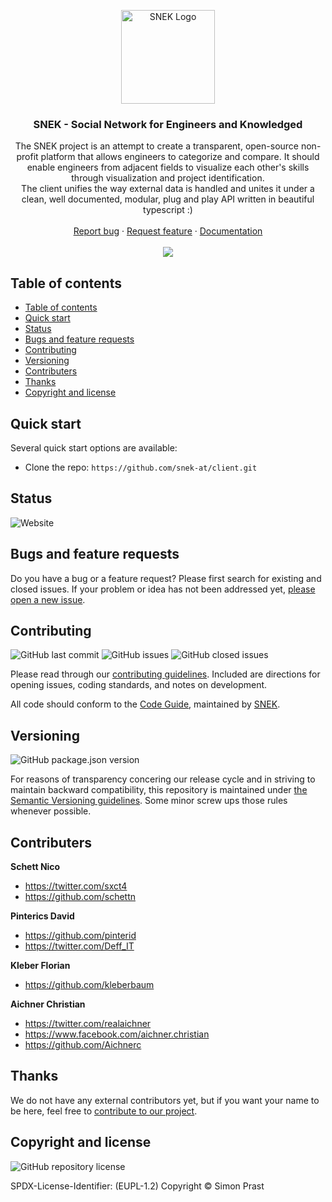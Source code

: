 <p align="center">
  <a href="https://snek.at/" target="_blank" rel="noopener noreferrer">
    <img src="https://avatars2.githubusercontent.com/u/55870326?s=400&u=c6c7f06305ddc94747d474850fde7b2044f53838&v=4" alt="SNEK Logo" height="150">
  </a>
</p>

<h3 align="center">SNEK - Social Network for Engineers and Knowledged</h3>
<p align="center">
The SNEK project is an attempt to create a transparent, open-source non-profit platform that allows engineers to categorize and compare. It should enable engineers from adjacent fields to visualize each other's skills through visualization and project identification.
  <br>
The client unifies the way external data is handled and unites it under a clean, well documented, modular, plug and play API written in beautiful typescript :)
  <br>
  <br>
  <a href="https://github.com/snek-at/client/issues/new?template=bug_report.md">Report bug</a>
  ·
  <a href="https://github.com/snek-at/client/issues/new?template=feature_request.md">Request feature</a>
  ·
  <a href="https://www.overleaf.com/read/bcxwhwbhrmps">Documentation</a>
  <br>
  <br>
  <a href="https://www.codacy.com/app/kleberbaum/client">
    <img src="https://api.codacy.com/project/badge/Grade/20d80a1790c44c90a3376e77d34a99ff" />
  </a>
</p>

## Table of contents

-   [Table of contents](#table-of-contents)
-   [Quick start](#quick-start)
-   [Status](#status)
-   [Bugs and feature requests](#bugs-and-feature-requests)
-   [Contributing](#contributing)
-   [Versioning](#versioning)
-   [Contributers](#contributers)
-   [Thanks](#thanks)
-   [Copyright and license](#copyright-and-license)

## [](#quick-start)Quick start

Several quick start options are available:

-   Clone the repo: `https://github.com/snek-at/client.git`

## [](#status)Status

![Website](https://img.shields.io/website/https/snek.at?label=website)

## [](#bug-and-feature-requests)Bugs and feature requests

Do you have a bug or a feature request? Please first search for existing and closed issues. If your problem or idea has
not been addressed yet, [please open a new issue](https://github.com/snek-at/client/issues/new/choose).

## [](#contributing)Contributing

![GitHub last commit](https://img.shields.io/github/last-commit/snek-at/client)
![GitHub issues](https://img.shields.io/github/issues-raw/snek-at/client)
![GitHub closed issues](https://img.shields.io/github/issues-closed-raw/snek-at/client?color=green)

Please read through our
[contributing guidelines](https://github.com/snek-at/client/blob/master/CONTRIBUTING.md). Included are
directions for opening issues, coding standards, and notes on development.

All code should conform to the [Code Guide](https://github.com/snek-at/tonic/blob/master/STYLE_GUIDE.md), maintained by
[SNEK](https://github.com/snek-at).

## [](#versioning)Versioning

![GitHub package.json version](https://img.shields.io/github/package-json/v/snek-at/client)

For reasons of transparency concering our release cycle and in striving to maintain backward compatibility, this
repository is maintained under [the Semantic Versioning guidelines](https://semver.org/). Some minor screw ups
those rules whenever possible.

## [](#contributers)Contributers

**Schett Nico**

-   <https://twitter.com/sxct4>
-   <https://github.com/schettn>

**Pinterics David**

-   <https://github.com/pinterid>
-   <https://twitter.com/Deff_IT>

**Kleber Florian**

-   <https://github.com/kleberbaum>

**Aichner Christian**

-   <https://twitter.com/realaichner>
-   <https://www.facebook.com/aichner.christian>
-   <https://github.com/Aichnerc>

## [](#thanks)Thanks

We do not have any external contributors yet, but if you want your name to be here, feel free
to [contribute to our project](#contributing).

## [](#copyright-and-license)Copyright and license

![GitHub repository license](https://img.shields.io/badge/license-EUPL--1.2-blue)

SPDX-License-Identifier: (EUPL-1.2)
Copyright © Simon Prast
